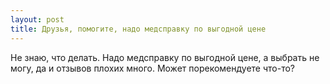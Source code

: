 ```yaml
---
layout: post 
title: Друзья, помогите, надо медсправку по выгодной цене 
--- 
```

Не знаю, что делать. Надо медсправку по выгодной цене, а выбрать не могу, да и отзывов плохих много. Может порекомендуете что-то?